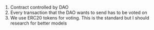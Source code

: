 1. Contract controlled by DAO
2. Every transaction that the DAO wants to send has to be voted on
3. We use ERC20 tokens for voting. This is the standard but I should research for better models